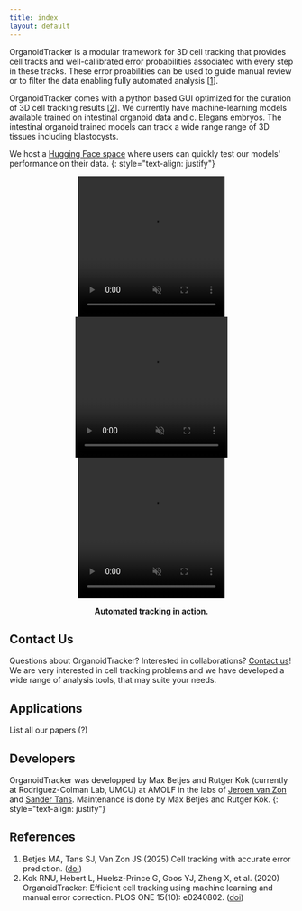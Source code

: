 ```yaml
---
title: index
layout: default
---
```


OrganoidTracker is a modular framework for 3D cell tracking that provides cell tracks and well-callibrated error probabilities associated with every step in these tracks. These error proabilities can be used to guide manual review or to filter the data enabling fully automated analysis \[[1](#references)\]. 

OrganoidTracker comes with a python based GUI optimized for the curation of 3D cell tracking results \[[2](#references)\]. We currently have machine-learning models available trained on intestinal organoid data and c. Elegans embryos. The intestinal organoid trained models can track a wide range range of 3D tissues including blastocysts. 

We host a [Hugging Face space]({{site.hugging_face_website}}) where users can quickly test our models' performance on their data. 
{: style="text-align: justify"}

<p align="center">
 <video width="260" height="250" controls autoplay muted loop>
  <source src="includes/movies/SV2_Organoid_3D_bottom_view.mp4" type="video/mp4">
   Your browser does not support the video tag.
  </video> 
  <video width="270" height="250" controls autoplay muted loop>
   <source src="includes/movies/SV1_Organoid_single_plane.mp4" type="video/mp4">
   Your browser does not support the video tag.
 </video> 
 <video width="260" height="250" controls autoplay muted loop>
   <source src="includes/movies/SV9_c_Elegans.mp4" type="video/mp4">
   Your browser does not support the video tag.
 </video> 
</p>

<p align="center">
    <b>Automated tracking in action.</b>
</p>


## Contact Us
Questions about OrganoidTracker? Interested in collaborations? [Contact us]({{site.jeroen_website}})! We are very interested in cell tracking problems and we have developed a wide range of analysis tools, that may suite your needs.  


## Applications
List all our papers (?)

## Developers
OrganoidTracker was developped by Max Betjes and Rutger Kok (currently at Rodriguez-Colman Lab, UMCU) at AMOLF in the labs of [Jeroen van Zon]({{site.jeroen_website}}) and [Sander Tans]({{site.sander_website}}). Maintenance is done by Max Betjes and Rutger Kok.
{: style="text-align: justify"}

## References
1. Betjes MA, Tans SJ, Van Zon JS (2025) Cell tracking with accurate error prediction. ([doi]({{site.paper}}))
2. Kok RNU, Hebert L, Huelsz-Prince G, Goos YJ, Zheng X, et al. (2020) OrganoidTracker: Efficient cell tracking using machine learning and manual error correction. PLOS ONE 15(10): e0240802. ([doi](https://doi.org/10.1371/journal.pone.0240802))


